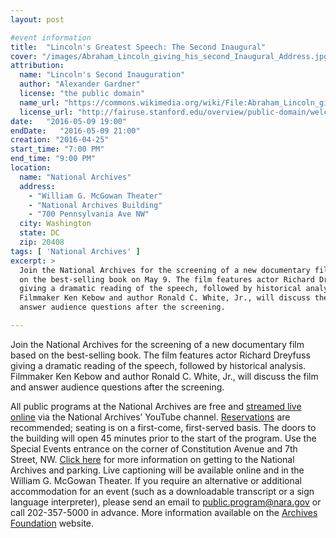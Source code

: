 ```yaml
---
layout: post

#event information
title:  "Lincoln's Greatest Speech: The Second Inaugural"
cover: "/images/Abraham_Lincoln_giving_his_second_Inaugural_Address.jpg"
attribution:
  name: "Lincoln's Second Inauguration"
  author: "Alexander Gardner"
  license: "the public domain"
  name_url: "https://commons.wikimedia.org/wiki/File:Abraham_Lincoln_giving_his_second_Inaugural_Address_(4_March_1865).jpg"
  license_url: "http://fairuse.stanford.edu/overview/public-domain/welcome"
date:   "2016-05-09 19:00"
endDate:   "2016-05-09 21:00"
creation: "2016-04-25"
start_time: "7:00 PM"
end_time: "9:00 PM"
location:
  name: "National Archives"
  address:
    - "William G. McGowan Theater"
    - "National Archives Building"
    - "700 Pennsylvania Ave NW"
  city: Washington
  state: DC
  zip: 20408
tags: [ 'National Archives' ]
excerpt: >
  Join the National Archives for the screening of a new documentary film based
  on the best-selling book on May 9. The film features actor Richard Dreyfuss
  giving a dramatic reading of the speech, followed by historical analysis.
  Filmmaker Ken Kebow and author Ronald C. White, Jr., will discuss the film and
  answer audience questions after the screening.

---
```


Join the National Archives for the screening of a new documentary film based on
the best-selling book.  The film features actor Richard Dreyfuss giving a
dramatic reading of the speech, followed by historical analysis. Filmmaker Ken
Kebow and author Ronald C. White, Jr., will discuss the film and answer
audience questions after the screening.

All public programs at the National Archives are free and
[streamed live online](http://www.youtube.com/user/usnationalarchives)
via the National Archives’ YouTube channel.
[Reservations](https://giving.archivesfoundation.org/publicprograms)
are recommended; seating is on a first-come,
first-served basis. The doors to the building will open 45 minutes
prior to the start of the program. Use the Special Events entrance
on the corner of Constitution Avenue and 7th Street, NW.
[Click here](http://www.archivesfoundation.org/visit/archives-in-dc/parking/)
for more information on getting to the National Archives and parking.
Live captioning will be available online and in the William G. McGowan
Theater. If you require an alternative or additional accommodation
for an event (such as a downloadable transcript or a sign
language interpreter), please send an email to public.program@nara.gov
or call 202-357-5000 in advance. More information available on the
[Archives Foundation](https://www.archivesfoundation.org/event/lincolns-greatest-speech-second-inaugural)
website.
